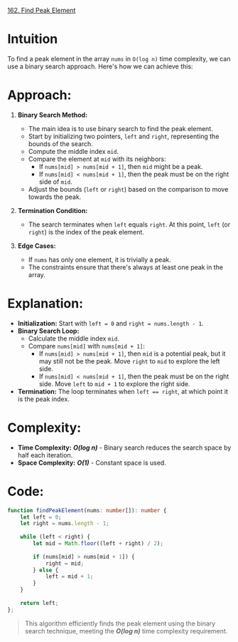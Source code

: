 [162. Find Peak Element](https://leetcode.com/problems/find-peak-element/)

# Intuition
To find a peak element in the array `nums` in `O(log n)` time complexity, we can use a binary search approach. Here's how we can achieve this:

# Approach:

1. **Binary Search Method:**
   - The main idea is to use binary search to find the peak element.
   - Start by initializing two pointers, `left` and `right`, representing the bounds of the search.
   - Compute the middle index `mid`.
   - Compare the element at `mid` with its neighbors:
     - If `nums[mid] > nums[mid + 1]`, then `mid` might be a peak.
     - If `nums[mid] < nums[mid + 1]`, then the peak must be on the right side of `mid`.
   - Adjust the bounds (`left` or `right`) based on the comparison to move towards the peak.

2. **Termination Condition:**
   - The search terminates when `left` equals `right`. At this point, `left` (or `right`) is the index of the peak element.

3. **Edge Cases:**
   - If `nums` has only one element, it is trivially a peak.
   - The constraints ensure that there's always at least one peak in the array.

# Explanation:

- **Initialization:** Start with `left = 0` and `right = nums.length - 1`.
- **Binary Search Loop:**
  - Calculate the middle index `mid`.
  - Compare `nums[mid]` with `nums[mid + 1]`:
    - If `nums[mid] > nums[mid + 1]`, then `mid` is a potential peak, but it may still not be the peak. Move `right` to `mid` to explore the left side.
    - If `nums[mid] < nums[mid + 1]`, then the peak must be on the right side. Move `left` to `mid + 1` to explore the right side.
- **Termination:** The loop terminates when `left == right`, at which point it is the peak index.

# Complexity:

- **Time Complexity:** ***O(log n)*** - Binary search reduces the search space by half each iteration.
- **Space Complexity:** ***O(1)*** - Constant space is used.

# Code:

```typescript
function findPeakElement(nums: number[]): number {
    let left = 0;
    let right = nums.length - 1;
    
    while (left < right) {
        let mid = Math.floor((left + right) / 2);
        
        if (nums[mid] > nums[mid + 1]) {
            right = mid;
        } else {
            left = mid + 1;
        }
    }
    
    return left;
};

```

> This algorithm efficiently finds the peak element using the binary search technique, meeting the ***O(log n)*** time complexity requirement.
